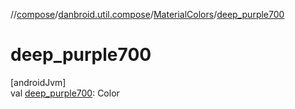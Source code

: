 //[compose](../../../index.md)/[danbroid.util.compose](../index.md)/[MaterialColors](index.md)/[deep_purple700](deep_purple700.md)

# deep_purple700

[androidJvm]\
val [deep_purple700](deep_purple700.md): Color
